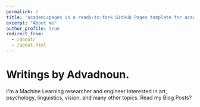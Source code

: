 ```yaml
---
permalink: /
title: "academicpages is a ready-to-fork GitHub Pages template for academic personal websites"
excerpt: "About me"
author_profile: true
redirect_from: 
  - /about/
  - /about.html
---
```


# Writings by Advadnoun.

I'm a Machine Learning researcher and engineer interested in art, psychology, linguistics, vision, and many other topics. Read my Blog Posts?
